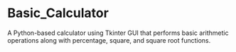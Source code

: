 # Basic_Calculator
A Python-based calculator using Tkinter GUI that performs basic arithmetic operations along with percentage, square, and square root functions.
